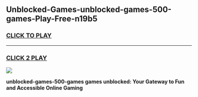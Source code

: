 
## Unblocked-Games-unblocked-games-500-games-Play-Free-n19b5
<h3>
<a href="https://premium76.site?title=unblocked-games-500-games&ref=20A">CLICK TO PLAY</a></h3>
<hr>

<h3>
<a href="https://premium76.site?title=unblocked-games-500-games&ref=20A">CLICK 2 PLAY</a>
  
</h3>

<a href="https://premium76.site?title=unblocked-games-500-games&ref=20A"><img src="https://clearcache.store/games.png"></a>


**unblocked-games-500-games games unblocked: Your Gateway to Fun and Accessible Online Gaming**
